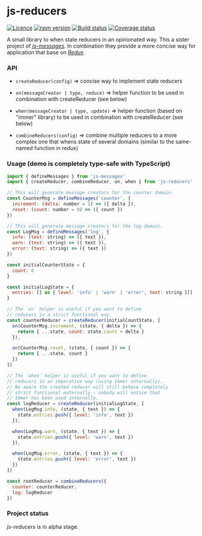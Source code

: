 # js-reducers

[![Licence](https://img.shields.io/badge/licence-LGPLv3-blue.svg?style=flat)](https://github.com/js-works/js-reducers/blob/master/LICENSE)
[![npm version](https://img.shields.io/npm/v/js-reducers.svg?style=flat)](https://www.npmjs.com/package/js-reducers)
[![Build status](https://travis-ci.com/js-works/js-reducers.svg)](https://travis-ci.org/js-works/js-reducers)
[![Coverage status](https://coveralls.io/repos/github/js-works/js-reducers/badge.svg?branch=master)](https://coveralls.io/github/js-works/js-reducers?branch=master)

A small library to when state reducers in an opinionated way.
This a sister project of [_js-messages_](https://github.com/js-works/js-messages).
In combination they provide a more concise way for application that base on
[_Redux_](https://redux.js.org).

### API

- `createReducer(config)`
  => concise way to implement state reducers

- `on(messageCreator | type, reduce)`
  => helper function to be used in combination with createReducer (see below)

- `when(messageCreator | type, update)`
  => helper function (based on "immer" library) to be used in
  combination with createReducer (see below)

- `combineReducers(config)`
  => combine multiple reducers to a more complex one that whens state
  of several domains (similar to the same-named function in redux)

### Usage (demo is completely type-safe with TypeScript)

```javascript
import { defineMessages } from 'js-messages'
import { createReducer, combineReducer, on, when } from 'js-reducers'

// This will generate message creators for the counter domain.
const CounterMsg = defineMessages('counter', {
  increment: (delta: number = 1) => ({ delta }),
  reset: (count: number = 0) => ({ count })
})

// This will generate message creators for the log domain.
const LogMsg = defineMessages('log', {
  info: (text: string) => ({ text }),
  warn: (text: string) => ({ text }),
  error: (text: string) => ({ text })
})

const initialCounterState = {
  count: 0
}

const initialLogState = {
  entries: [] as { level: 'info' | 'warn' | 'error', text: string }[]
}

// The `on` helper is useful if you want to define
// reducers in a strict functional way.
const counterReducer = createReducer(initialCountState, [
  on(CounterMsg.increment, (state, { delta }) => {
    return { ...state, count: state.count + delta }
  }),

  on(CounterMsg.reset, (state, { count }) => {
    return { ...state, count }
  })
])

// The `when` helper is useful if you want to define
// reducers in an imperative way (using Immer internally).
// Be aware the created reducer will still behave completely
// strict functional externally - nobody will notice that
// Immer has been used internally.
const logReducer = createReducer(initialLogState, [
  when(LogMsg.info, (state, { text }) => {
    state.entries.push({ level: 'info', text })
  }),

  when(LogMsg.warn, (state, { text }) => {
    state.entries.push({ level: 'warn', text })
  }),

  when(LogMsg.error, (state, { text }) => {
    state.entries.push({ level: 'error', text })
  })
])

const rootReducer = combineReducers({
  counter: counterReducer,
  log: logReducer
})
```

### Project status

_js-reducers_ is in alpha stage.
